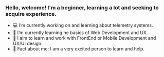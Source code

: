 ### Hello, welcome! I'm a beginner, learning a lot and seeking to acquire experience.

<!--
**hanahsantana6/hanahsantana6** is a ✨ _special_ ✨ repository because its `README.md` (this file) appears on your GitHub profile.
 working on ...
- 👯 I’m looking to collaborate on ...
- 🤔 I’m looking for help with ...
- 💬 Ask me about ...
- 📫 How to reach me: ...
- 😄 Pronouns: ...
-->

- 💻 I’m currently working on and learning about telemetry systems.
- 📖 I’m currently learning he basics of Web Development and UX.
- 🎯 I aim to learn and work with FrontEnd or Mobile Development and UX/UI design.
- 🔭 Fact about me: I am a very excited person to learn and help.






